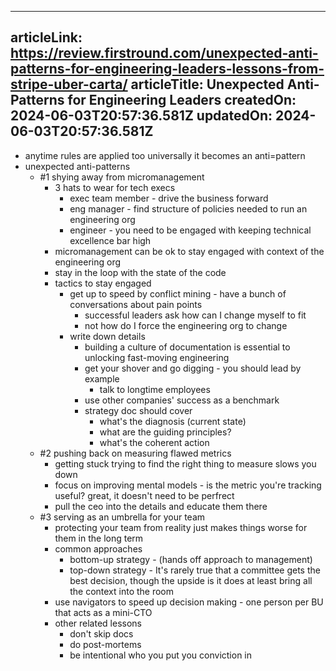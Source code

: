 -----------------------
articleLink: https://review.firstround.com/unexpected-anti-patterns-for-engineering-leaders-lessons-from-stripe-uber-carta/
articleTitle: Unexpected Anti-Patterns for Engineering Leaders
createdOn: 2024-06-03T20:57:36.581Z
updatedOn: 2024-06-03T20:57:36.581Z
-----------------------

- anytime rules are applied too universally it becomes an anti=pattern
- unexpected anti-patterns
  - #1 shying away from micromanagement
    - 3 hats to wear for tech execs
      - exec team member - drive the business forward
      - eng manager - find structure of policies needed to run an engineering org
      - engineer - you need to be engaged with keeping technical excellence bar high
    - micromanagement can be ok to stay engaged with context of the engineering org
    - stay in the loop with the state of the code
    - tactics to stay engaged
      - get up to speed by conflict mining - have a bunch of conversations about pain points
        - successful leaders ask how can I change myself to fit
        - not how do I force the engineering org to change
      - write down details
        - building a culture of documentation is essential to unlocking fast-moving engineering
        - get your shover and go digging - you should lead by example
          - talk to longtime employees
        - use other companies' success as a benchmark
        - strategy doc should cover
          - what's the diagnosis (current state)
          - what are the guiding principles?
          - what's the coherent action
  - #2 pushing back on measuring flawed metrics
    - getting stuck trying to find the right thing to measure slows you down
    - focus on improving mental models - is the metric you're tracking useful? great, it doesn't need to be perfrect
    - pull the ceo into the details and educate them there
  - #3 serving as an umbrella for your team
    - protecting your team from reality just makes things worse for them in the long term
    - common approaches
      - bottom-up strategy - (hands off approach to management)
      - top-down strategy - It's rarely true that a committee gets the best decision, though the upside is it does at least bring all the context into the room
    - use navigators to speed up decision making - one person per BU that acts as a mini-CTO
    - other related lessons
      - don't skip docs
      - do post-mortems
      - be intentional who you put you conviction in